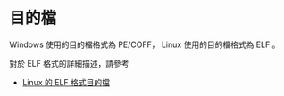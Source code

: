 # 目的檔

Windows 使用的目的檔格式為 PE/COFF， Linux 使用的目的檔格式為 ELF 。

對於 ELF 格式的詳細描述，請參考 

* [Linux 的 ELF 格式目的檔](../elf)
